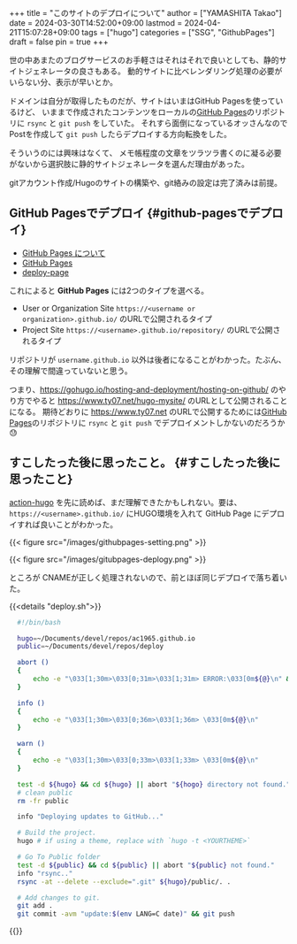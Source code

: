 +++
title = "このサイトのデプロイについて"
author = ["YAMASHITA Takao"]
date = 2024-03-30T14:52:00+09:00
lastmod = 2024-04-21T15:07:28+09:00
tags = ["hugo"]
categories = ["SSG", "GithubPages"]
draft = false
pin = true
+++

世の中あまたのブログサービスのお手軽さはそれはそれで良いとしても、静的サイトジェネレータの良さもある。
動的サイトに比べレンダリング処理の必要がいらない分、表示が早いとか。

ドメインは自分が取得したものだが、サイトはいまはGitHub Pagesを使っているけど、
いままで作成されたコンテンツをローカルの[GitHub Pages](https://github.com/ac1965/ac1965.github.io)のリポジトリに `rsync` と `git push` をしていた。
それすら面倒になっているオッさんなのでPostを作成して `git push` したらデプロイする方向転換をした。

そういうのには興味はなくて、
メモ帳程度の文章をツラツラ書くのに凝る必要がないから選択肢に静的サイトジェネレータを選んだ理由があった。

gitアカウント作成/Hugoのサイトの構築や、git絡みの設定は完了済みは前提。


## GitHub Pagesでデプロイ {#github-pagesでデプロイ}

-   [GitHub Pages について](https://docs.github.com/ja/pages/getting-started-with-github-pages/about-github-pages)
-   [GitHub Pages](https://pages.github.com)
-   [deploy-page](https://github.com/actions/deploy-pages)

これによると **GitHub Pages** には2つのタイプを選べる。

-   User or Organization Site
    `https://<username or organization>.github.io/` のURLで公開されるタイプ
-   Project Site
    `https://<username>.github.io/repository/` のURLで公開されるタイプ

リポジトリが `username.github.io` 以外は後者になることがわかった。たぶん、その理解で間違っていないと思う。

つまり、<https://gohugo.io/hosting-and-deployment/hosting-on-github/> のやり方でやると <https://www.ty07.net/hugo-mysite/> のURLとして公開されることになる。
期待どおりに <https://www.ty07.net> のURLで公開するためには[GitHub Pages](https://github.com/ac1965/ac1965.github.io)のリポジトリに `rsync` と `git push`
でデプロイメントしかないのだろうか😓


## すこしたった後に思ったこと。 {#すこしたった後に思ったこと}

[action-hugo](https://github.com/peaceiris/actions-hugo) を先に読めば、まだ理解できたかもしれない。要は、 `https://<username>.github.io/` にHUGO環境を入れて
GitHub Page にデプロイすれば良いことがわかった。

{{< figure src="/images/githubpages-setting.png" >}}

{{< figure src="/images/gitubpages-deplogy.png" >}}

ところが CNAMEが正しく処理されないので、前とほぼ同じデプロイで落ち着いた。

{{<details "deploy.sh">}}
```sh
  #!/bin/bash

  hugo=~/Documents/devel/repos/ac1965.github.io
  public=~/Documents/devel/repos/deploy

  abort ()
  {
      echo -e "\033[1;30m>\033[0;31m>\033[1;31m> ERROR:\033[0m${@}\n" && exit
  }

  info ()
  {
      echo -e "\033[1;30m>\033[0;36m>\033[1;36m> \033[0m${@}\n"
  }

  warn ()
  {
      echo -e "\033[1;30m>\033[0;33m>\033[1;33m> \033[0m${@}\n"
  }

  test -d ${hugo} && cd ${hugo} || abort "${hogo} directory not found."
  # clean public
  rm -fr public

  info "Deploying updates to GitHub..."

  # Build the project.
  hugo # if using a theme, replace with `hugo -t <YOURTHEME>`

  # Go To Public folder
  test -d ${public} && cd ${public} || abort "${public} not found."
  info "rsync.."
  rsync -at --delete --exclude=".git" ${hugo}/public/. .

  # Add changes to git.
  git add .
  git commit -avm "update:$(env LANG=C date)" && git push
```
{{</details>}}
